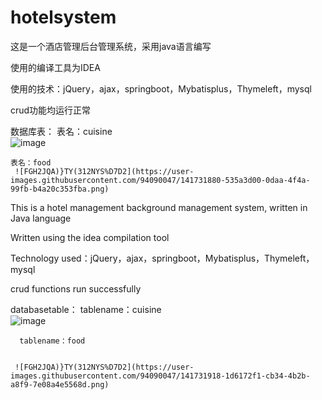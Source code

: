 # hotelsystem
这是一个酒店管理后台管理系统，采用java语言编写



使用的编译工具为IDEA



使用的技术：jQuery，ajax，springboot，Mybatisplus，Thymeleft，mysql



crud功能均运行正常



数据库表：
      表名：cuisine        
      ![image](https://user-images.githubusercontent.com/94090047/141731418-2deb84b2-0962-41bc-b856-938c9fcce384.png)
      
     
    表名：food 
     ![FGH2JQA)}TY(312NYS%D7D2](https://user-images.githubusercontent.com/94090047/141731880-535a3d00-0daa-4f4a-99fb-b4a20c353fba.png)

    
      






This is a hotel management background management system, written in Java language



Written using the idea compilation tool


Technology used：jQuery，ajax，springboot，Mybatisplus，Thymeleft，mysql


crud functions run successfully


databasetable：
      tablename：cuisine  
      ![image](https://user-images.githubusercontent.com/94090047/141731418-2deb84b2-0962-41bc-b856-938c9fcce384.png)
      
      
      tablename：food
      
      
     ![FGH2JQA)}TY(312NYS%D7D2](https://user-images.githubusercontent.com/94090047/141731918-1d6172f1-cb34-4b2b-a8f9-7e08a4e5568d.png)
       
       
       
       
      
      

